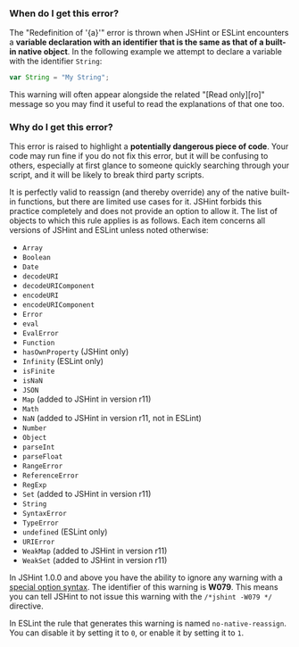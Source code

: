 <!---
{
    "titles": [
        "Redefinition of '{a}'",
        "W079"
    ],
    "slugs": [
        "redefinition-of-a",
        "w079"
    ],
    "linters": [
        "jshint",
        "eslint"
    ],
    "author": "jallardice"
}
-->

### When do I get this error?

The "Redefinition of '{a}'" error is thrown when JSHint or ESLint encounters a
**variable declaration with an identifier that is the same as that of a built-in
native object**. In the following example we attempt to declare a variable with
the identifier `String`:

<!---
{
    "linter": "jshint"
}
-->
```javascript
var String = "My String";
```

This warning will often appear alongside the related "[Read only][ro]" message
so you may find it useful to read the explanations of that one too.

### Why do I get this error?

This error is raised to highlight a **potentially dangerous piece of code**.
Your code may run fine if you do not fix this error, but it will be confusing to
others, especially at first glance to someone quickly searching through your
script, and it will be likely to break third party scripts.

It is perfectly valid to reassign (and thereby override) any of the native
built-in functions, but there are limited use cases for it. JSHint forbids this
practice completely and does not provide an option to allow it. The list of
objects to which this rule applies is as follows. Each item concerns all
versions of JSHint and ESLint unless noted otherwise:

 - `Array`
 - `Boolean`
 - `Date`
 - `decodeURI`
 - `decodeURIComponent`
 - `encodeURI`
 - `encodeURIComponent`
 - `Error`
 - `eval`
 - `EvalError`
 - `Function`
 - `hasOwnProperty` (JSHint only)
 - `Infinity` (ESLint only)
 - `isFinite`
 - `isNaN`
 - `JSON`
 - `Map` (added to JSHint in version r11)
 - `Math`
 - `NaN` (added to JSHint in version r11, not in ESLint)
 - `Number`
 - `Object`
 - `parseInt`
 - `parseFloat`
 - `RangeError`
 - `ReferenceError`
 - `RegExp`
 - `Set` (added to JSHint in version r11)
 - `String`
 - `SyntaxError`
 - `TypeError`
 - `undefined` (ESLint only)
 - `URIError`
 - `WeakMap` (added to JSHint in version r11)
 - `WeakSet` (added to JSHint in version r11)


In JSHint 1.0.0 and above you have the ability to ignore any warning with a
[special option syntax][jshintopts]. The identifier of this warning is **W079**.
This means you can tell JSHint to not issue this warning with the `/*jshint
-W079 */` directive.

In ESLint the rule that generates this warning is named `no-native-reassign`.
You can disable it by setting it to `0`, or enable it by setting it to `1`.

[jshintopts]: http://jshint.com/docs/#options
